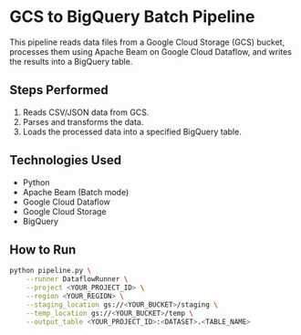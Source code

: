 # GCS to BigQuery Batch Pipeline

This pipeline reads data files from a Google Cloud Storage (GCS) bucket, processes them using Apache Beam on Google Cloud Dataflow, and writes the results into a BigQuery table.

## Steps Performed
1. Reads CSV/JSON data from GCS.
2. Parses and transforms the data.
3. Loads the processed data into a specified BigQuery table.

## Technologies Used
- Python
- Apache Beam (Batch mode)
- Google Cloud Dataflow
- Google Cloud Storage
- BigQuery

## How to Run
```bash
python pipeline.py \
    --runner DataflowRunner \
    --project <YOUR_PROJECT_ID> \
    --region <YOUR_REGION> \
    --staging_location gs://<YOUR_BUCKET>/staging \
    --temp_location gs://<YOUR_BUCKET>/temp \
    --output_table <YOUR_PROJECT_ID>:<DATASET>.<TABLE_NAME>
